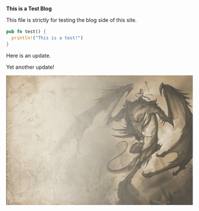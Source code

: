 **This is a Test Blog**

This file is strictly for testing the blog side of this site.

```rust
pub fn test() {
  println!("This is a test!")
}
```

Here is an update.

Yet another update!

![The San Juan Mountains are beautiful!](dragon-back.jpg "San Juan Mountains")